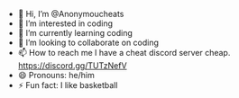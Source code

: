 - 👋 Hi, I’m @Anonymoucheats
- 👀 I’m interested in coding
- 🌱 I’m currently learning coding
- 💞️ I’m looking to collaborate on coding
- 📫 How to reach me I have a cheat discord server cheap. https://discord.gg/TUTzNefV
- 😄 Pronouns: he/him
- ⚡ Fun fact: I like basketball

<!---
Anonymoucheats/Anonymoucheats is a ✨ special ✨ repository because its `README.md` (this file) appears on your GitHub profile.
You can click the Preview link to take a look at your changes.
--->
